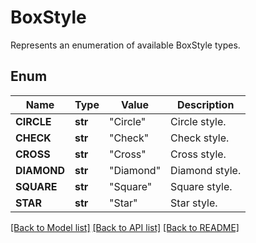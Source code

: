 ﻿# BoxStyle
Represents an enumeration of available BoxStyle types.

## Enum
Name | Type | Value | Description
------------ | ------------- | ------------- | -------------
**CIRCLE** | **str** | "Circle" | Circle style.
**CHECK** | **str** | "Check" | Check style.
**CROSS** | **str** | "Cross" | Cross style.
**DIAMOND** | **str** | "Diamond" | Diamond style.
**SQUARE** | **str** | "Square" | Square style.
**STAR** | **str** | "Star" | Star style.


[[Back to Model list]](../README.md#documentation-for-models) [[Back to API list]](../README.md#documentation-for-api-endpoints) [[Back to README]](../README.md)


